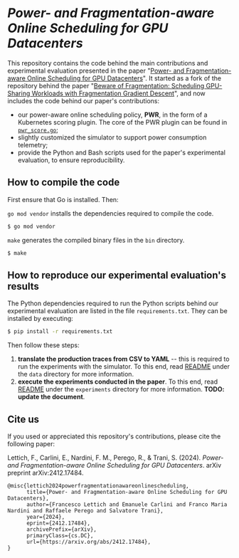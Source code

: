 # *Power- and Fragmentation-aware Online Scheduling for GPU Datacenters*

This repository contains the code behind the main contributions and experimental evaluation presented in the paper "[Power- and Fragmentation-aware Online Scheduling for GPU Datacenters](https://arxiv.org/abs/2412.17484)". It started as a fork of the repository behind the paper "[Beware of Fragmentation: Scheduling GPU-Sharing Workloads with Fragmentation Gradient Descent](https://www.usenix.org/system/files/atc23-weng.pdf)", and now includes the code behind our paper's contributions:

- our power-aware online scheduling policy, **PWR**, in the form of a Kubernetes scoring plugin. The core of the PWR plugin can be found in [`pwr_score.go`](pkg/simulator/plugin/pwr_score.go);
- slightly customized the simulator to support power consumption telemetry;
- provide the Python and Bash scripts used for the paper's experimental evaluation, to ensure reproducibility.


## How to compile the code

First ensure that Go is installed. Then:

`go mod vendor` installs the dependencies required to compile the code. 

```bash
$ go mod vendor
```

`make` generates the compiled binary files in the `bin` directory.

```bash
$ make
```

## How to reproduce our experimental evaluation's results

The Python dependencies required to run the Python scripts behind our experimental evaluation are listed in the file `requirements.txt`. They can be installed by executing:

```bash
$ pip install -r requirements.txt
```

Then follow these steps:

1. **translate the production traces from CSV to YAML** -- this is required to run the experiments with the simulator. To this end, read [README](data/README.md) under the `data` directory for more information.
2. **execute the experiments conducted in the paper**. To this end, read [README](experiments/README.md) under the `experiments` directory for more information. **TODO: update the document**.


## Cite us

If you used or appreciated this repository's contributions, please cite the following paper:

Lettich, F., Carlini, E., Nardini, F. M., Perego, R., & Trani, S. (2024). *Power-and Fragmentation-aware Online Scheduling for GPU Datacenters*. arXiv preprint arXiv:2412.17484.

```
@misc{lettich2024powerfragmentationawareonlinescheduling,
      title={Power- and Fragmentation-aware Online Scheduling for GPU Datacenters}, 
      author={Francesco Lettich and Emanuele Carlini and Franco Maria Nardini and Raffaele Perego and Salvatore Trani},
      year={2024},
      eprint={2412.17484},
      archivePrefix={arXiv},
      primaryClass={cs.DC},
      url={https://arxiv.org/abs/2412.17484}, 
}
```
